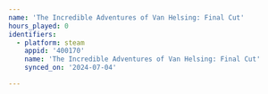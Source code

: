 ```yaml
---
name: 'The Incredible Adventures of Van Helsing: Final Cut'
hours_played: 0
identifiers:
  - platform: steam
    appid: '400170'
    name: 'The Incredible Adventures of Van Helsing: Final Cut'
    synced_on: '2024-07-04'

---
```


